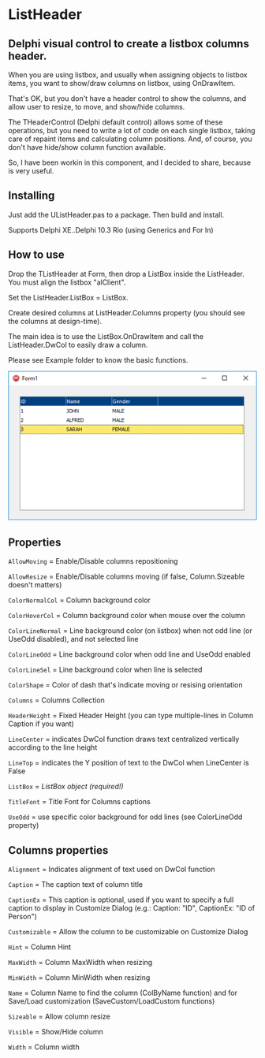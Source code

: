 # ListHeader

## Delphi visual control to create a listbox columns header.

When you are using listbox, and usually when assigning objects to listbox items, you want to show/draw columns on listbox, using OnDrawItem.

That's OK, but you don't have a header control to show the columns, and allow user to resize, to move, and show/hide columns.

The THeaderControl (Delphi default control) allows some of these operations, but you need to write a lot of code on each single listbox, taking care of repaint items and calculating column positions. And, of course, you don't have hide/show column function available.

So, I have been workin in this component, and I decided to share, because is very useful.

## Installing

Just add the UListHeader.pas to a package. Then build and install.

Supports Delphi XE..Delphi 10.3 Rio (using Generics and For In)

## How to use

Drop the TListHeader at Form, then drop a ListBox inside the ListHeader. You must align the listbox "alClient".

Set the ListHeader.ListBox = ListBox.

Create desired columns at ListHeader.Columns property (you should see the columns at design-time).

The main idea is to use the ListBox.OnDrawItem and call the ListHeader.DwCol to easily draw a column.

Please see Example folder to know the basic functions.

![Example Image](print.png?raw=true "Example Application")

## Properties

`AllowMoving` = Enable/Disable columns repositioning

`AllowResize` = Enable/Disable columns moving (if false, Column.Sizeable doesn't matters)

`ColorNormalCol` = Column background color

`ColorHoverCol` = Column background color when mouse over the column

`ColorLineNormal` = Line background color (on listbox) when not odd line (or UseOdd disabled), and not selected line

`ColorLineOdd` = Line background color when odd line and UseOdd enabled

`ColorLineSel` = Line background color when line is selected

`ColorShape` = Color of dash that's indicate moving or resising orientation

`Columns` = Columns Collection

`HeaderHeight` = Fixed Header Height (you can type multiple-lines in Column Caption if you want)

`LineCenter` = indicates DwCol function draws text centralized vertically according to the line height

`LineTop` = indicates the Y position of text to the DwCol when LineCenter is False

`ListBox` = *ListBox object (required!)*

`TitleFont` = Title Font for Columns captions

`UseOdd` = use specific color background for odd lines (see ColorLineOdd property)

## Columns properties

`Alignment` = Indicates alignment of text used on DwCol function

`Caption` = The caption text of column title

`CaptionEx` = This caption is optional, used if you want to specify a full caption to display in Customize Dialog (e.g.: Caption: "ID", CaptionEx: "ID of Person")

`Customizable` = Allow the column to be customizable on Customize Dialog

`Hint` = Column Hint

`MaxWidth` = Column MaxWidth when resizing

`MinWidth` = Column MinWidth when resizing

`Name` = Column Name to find the column (ColByName function) and for Save/Load customization (SaveCustom/LoadCustom functions)

`Sizeable` = Allow column resize

`Visible` = Show/Hide column

`Width` = Column width

